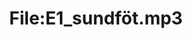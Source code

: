 ---
title: File:E1_sundföt.mp3
recording of: sundföt
reading speed: slow
speaker: E
license: CC0
---
